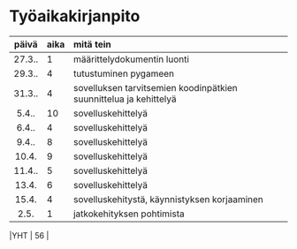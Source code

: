 # Työaikakirjanpito

| päivä | aika | mitä tein  |
| :----:|:-----| :-----|
| 27.3.. | 1    | määrittelydokumentin luonti |
| 29.3.. | 4    | tutustuminen pygameen  |
| 31.3.. | 4    | sovelluksen tarvitsemien koodinpätkien suunnittelua ja kehittelyä |
| 5.4..  | 10   | sovelluskehittelyä
| 6.4..  | 4    | sovelluskehittelyä
| 9.4..  | 8    | sovelluskehittelyä
|10.4.   | 9    | sovelluskehittelyä
| 11.4.. | 5    | sovelluskehittelyä
| 13.4.  | 6    | sovelluskehittelyä
| 15.4.  | 4    | sovelluskehitystä, käynnistyksen korjaaminen
| 2.5.   | 1    | jatkokehityksen pohtimista

|YHT     | 56   |

